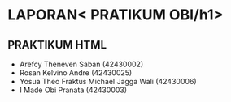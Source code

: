 <h1>LAPORAN< PRATIKUM OBI/h1> <br>

<h2>PRAKTIKUM HTML</h2>
<ul>
  <li>Arefcy Theneven Saban (42430002) </li>
  <li>Rosan Kelvino Andre (42430025) </li>
  <li>Yosua Theo Fraktus Michael Jagga Wali (42430006) </li>
  <li>I Made Obi Pranata (42430003)</li>
</ul>
<br>
